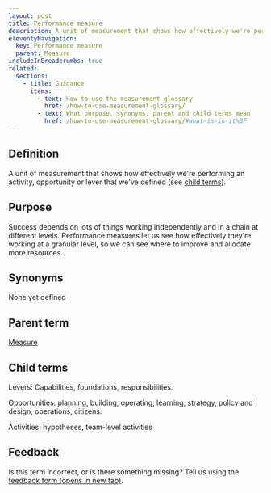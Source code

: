 ```yaml
---
layout: post
title: Performance measure
description: A unit of measurement that shows how effectively we're performing an activity, opportunity or lever that we've defined (see child terms).
eleventyNavigation:
  key: Performance measure
  parent: Measure
includeInBreadcrumbs: true
related:
  sections:
    - title: Guidance
      items:
        - text: How to use the measurement glossary
          href: /how-to-use-measurement-glossary/
        - text: What purpose, synonyms, parent and child terms mean
          href: /how-to-use-measurement-glossary/#what-is-in-it%3F
---
```


## Definition

A unit of measurement that shows how effectively we're performing an activity, opportunity or lever that we've defined (see [child terms](/a-to-z/performance-measure/#child-terms)).

## Purpose

Success depends on lots of things working independently and in a chain at different levels. Performance measures let us see how effectively they're working at a granular level, so we can see where to improve and allocate more resources.

## Synonyms

None yet defined

## Parent term

[Measure](/a-to-z/measure)

## Child terms

Levers: Capabilities, foundations, responsibilities.

Opportunities: planning, building, operating, learning, strategy, policy and design, operations, citizens.

Activities: hypotheses, team-level activities

## Feedback

Is this term incorrect, or is there something missing? Tell us using the <a href="https://forms.office.com/Pages/ResponsePage.aspx?id=DpxP-knna0i8NIr6EGM3VnGGqao7aCRJpUj9ujjADTdUM1JPNkEwRUdJUVpLQjhCMVZVQklDRDVHRC4u" target="_blank">feedback form (opens in new tab)</a>.

